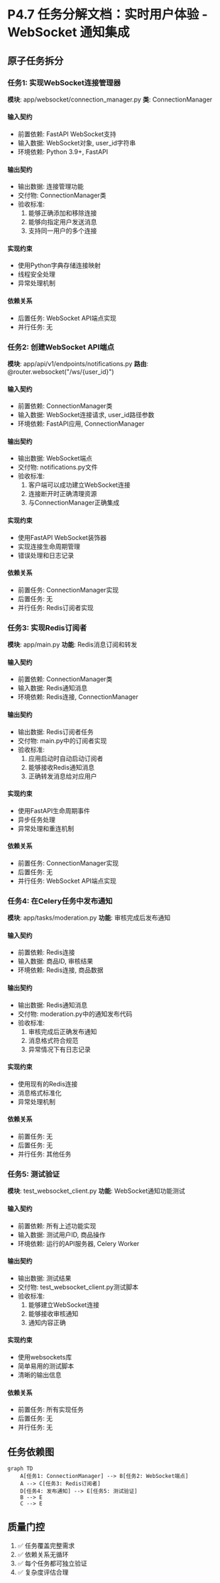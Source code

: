 # P4.7 任务分解文档：实时用户体验 - WebSocket 通知集成

## 原子任务拆分

### 任务1: 实现WebSocket连接管理器
**模块**: app/websocket/connection_manager.py
**类**: ConnectionManager

#### 输入契约
- 前置依赖: FastAPI WebSocket支持
- 输入数据: WebSocket对象, user_id字符串
- 环境依赖: Python 3.9+, FastAPI

#### 输出契约
- 输出数据: 连接管理功能
- 交付物: ConnectionManager类
- 验收标准: 
  1. 能够正确添加和移除连接
  2. 能够向指定用户发送消息
  3. 支持同一用户的多个连接

#### 实现约束
- 使用Python字典存储连接映射
- 线程安全处理
- 异常处理机制

#### 依赖关系
- 后置任务: WebSocket API端点实现
- 并行任务: 无

### 任务2: 创建WebSocket API端点
**模块**: app/api/v1/endpoints/notifications.py
**路由**: @router.websocket("/ws/{user_id}")

#### 输入契约
- 前置依赖: ConnectionManager类
- 输入数据: WebSocket连接请求, user_id路径参数
- 环境依赖: FastAPI应用, ConnectionManager

#### 输出契约
- 输出数据: WebSocket端点
- 交付物: notifications.py文件
- 验收标准:
  1. 客户端可以成功建立WebSocket连接
  2. 连接断开时正确清理资源
  3. 与ConnectionManager正确集成

#### 实现约束
- 使用FastAPI WebSocket装饰器
- 实现连接生命周期管理
- 错误处理和日志记录

#### 依赖关系
- 前置任务: ConnectionManager实现
- 后置任务: 无
- 并行任务: Redis订阅者实现

### 任务3: 实现Redis订阅者
**模块**: app/main.py
**功能**: Redis消息订阅和转发

#### 输入契约
- 前置依赖: ConnectionManager类
- 输入数据: Redis通知消息
- 环境依赖: Redis连接, ConnectionManager

#### 输出契约
- 输出数据: Redis订阅者任务
- 交付物: main.py中的订阅者实现
- 验收标准:
  1. 应用启动时自动启动订阅者
  2. 能够接收Redis通知消息
  3. 正确转发消息给对应用户

#### 实现约束
- 使用FastAPI生命周期事件
- 异步任务处理
- 异常处理和重连机制

#### 依赖关系
- 前置任务: ConnectionManager实现
- 后置任务: 无
- 并行任务: WebSocket API端点实现

### 任务4: 在Celery任务中发布通知
**模块**: app/tasks/moderation.py
**功能**: 审核完成后发布通知

#### 输入契约
- 前置依赖: Redis连接
- 输入数据: 商品ID, 审核结果
- 环境依赖: Redis连接, 商品数据

#### 输出契约
- 输出数据: Redis通知消息
- 交付物: moderation.py中的通知发布代码
- 验收标准:
  1. 审核完成后正确发布通知
  2. 消息格式符合规范
  3. 异常情况下有日志记录

#### 实现约束
- 使用现有的Redis连接
- 消息格式标准化
- 异常处理机制

#### 依赖关系
- 前置任务: 无
- 后置任务: 无
- 并行任务: 其他任务

### 任务5: 测试验证
**模块**: test_websocket_client.py
**功能**: WebSocket通知功能测试

#### 输入契约
- 前置依赖: 所有上述功能实现
- 输入数据: 测试用户ID, 商品操作
- 环境依赖: 运行的API服务器, Celery Worker

#### 输出契约
- 输出数据: 测试结果
- 交付物: test_websocket_client.py测试脚本
- 验收标准:
  1. 能够建立WebSocket连接
  2. 能够接收审核通知
  3. 通知内容正确

#### 实现约束
- 使用websockets库
- 简单易用的测试脚本
- 清晰的输出信息

#### 依赖关系
- 前置任务: 所有实现任务
- 后置任务: 无
- 并行任务: 无

## 任务依赖图

```mermaid
graph TD
    A[任务1: ConnectionManager] --> B[任务2: WebSocket端点]
    A --> C[任务3: Redis订阅者]
    D[任务4: 发布通知] --> E[任务5: 测试验证]
    B --> E
    C --> E
```

## 质量门控

1. ✅ 任务覆盖完整需求
2. ✅ 依赖关系无循环
3. ✅ 每个任务都可独立验证
4. ✅ 复杂度评估合理